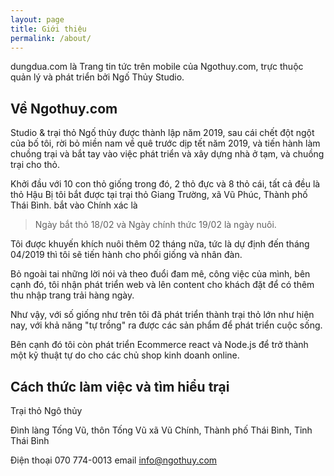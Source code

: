 ```yaml
---
layout: page
title: Giới thiệu
permalink: /about/
---
```


dungdua.com là Trang tin tức trên mobile của Ngothuy.com, trực thuộc quản lý và phát triển bởi Ngố Thủy Studio.

## Về Ngothuy.com

Studio & trại thỏ Ngố thủy được thành lập năm 2019, sau cái chết đột ngột của bố tôi, rời bỏ miền nam về quê trước dịp tết năm 2019, và tiến hành làm chuồng trại và bắt tay vào việc phát triển và xây dựng nhà ở tạm, và chuồng trại cho thỏ.

Khởi đầu với 10 con thỏ giống trong đó, 2 thỏ đực và 8 thỏ cái, tất cả đều là thỏ Hậu Bị tôi bắt được tại trại thỏ Giang Trường, xã Vũ Phúc, Thành phố Thái Bình. bắt vào Chính xác là 
> Ngày bắt thỏ 18/02
> và
> Ngày chính thức 19/02 là ngày nuôi.

Tôi được khuyến khích nuôi thêm 02 tháng nữa, tức là dự định đến tháng 04/2019 thì tôi sẽ tiến hành cho phối giống và nhân đàn.

Bỏ ngoài tai những lời nói và theo đuổi đam mê, công việc của mình, bên cạnh đó, tôi nhận phát triển web và lên content cho khách đặt để có thêm thu nhập trang trải hàng ngày.

Như vậy, với số giống như trên tôi đã phát triển thành trại thỏ lớn như hiện nay, với khả năng "tự trồng" ra được các sản phẩm để phát triển cuộc sống.

Bên cạnh đó tôi còn phát triển Ecommerce react và Node.js để trở thành một kỹ thuật tự do cho các chủ shop kinh doanh online.


## Cách thức làm việc và tìm hiểu trại

Trại thỏ Ngô thủy

Đình làng Tống Vũ, thôn Tống Vũ xã Vũ Chính, Thành phố Thái Bình, Tỉnh Thái Bình

Điện thoại 070 774-0013 email info@ngothuy.com

